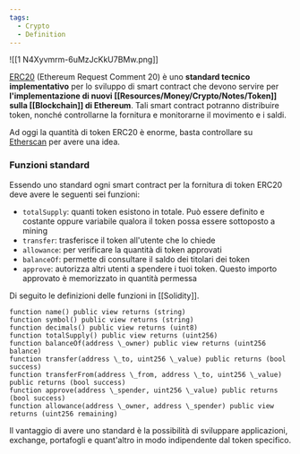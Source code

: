 ```yaml
---
tags:
  - Crypto
  - Definition
---
```



![[1 N4Xyvmrm-6uMzJcKkU7BMw.png]]

[ERC20](https://ethereum.org/it/developers/docs/standards/tokens/erc-20/) (Ethereum Request Comment 20) è uno **standard tecnico implementativo** per lo sviluppo di smart contract che devono servire per **l'implementazione di nuovi [[Resources/Money/Crypto/Notes/Token]] sulla [[Blockchain]] di Ethereum**. Tali smart contract potranno distribuire token, nonché controllarne la fornitura e monitorarne il movimento e i saldi. 

Ad oggi la quantità di token ERC20 è enorme, basta controllare su [Etherscan](https://etherscan.io/tokens) per avere una idea.

### Funzioni standard

Essendo uno standard ogni smart contract per la fornitura di token ERC20 deve avere le seguenti sei funzioni:

- `totalSupply`: quanti token esistono in totale. Può essere definito e costante oppure variabile qualora il token possa essere sottoposto a mining
- `transfer`: trasferisce il token all'utente che lo chiede
- `allowance`: per verificare la quantità di token approvati
- `balanceOf`: permette di consultare il saldo dei titolari dei token
- `approve`: autorizza altri utenti a spendere i tuoi token. Questo importo approvato è memorizzato in quantità permessa

Di seguito le definizioni delle funzioni in [[Solidity]].
```CSharp
function name() public view returns (string)
function symbol() public view returns (string)
function decimals() public view returns (uint8)
function totalSupply() public view returns (uint256)
function balanceOf(address \_owner) public view returns (uint256 balance)
function transfer(address \_to, uint256 \_value) public returns (bool success)
function transferFrom(address \_from, address \_to, uint256 \_value) public returns (bool success)
function approve(address \_spender, uint256 \_value) public returns (bool success)
function allowance(address \_owner, address \_spender) public view returns (uint256 remaining)
```

Il vantaggio di avere uno standard è la possibilità di sviluppare applicazioni, exchange, portafogli e quant'altro in modo indipendente dal token specifico.